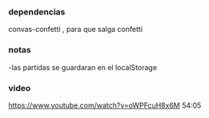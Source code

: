 ### dependencias
convas-confetti , para que salga confetti

### notas 
-las partidas se guardaran en el localStorage


### video
https://www.youtube.com/watch?v=oWPFcuH8x6M
54:05